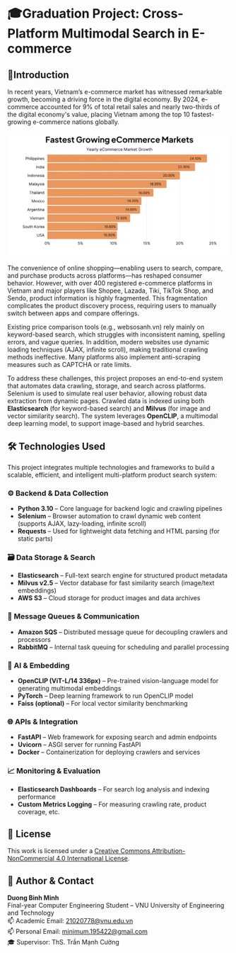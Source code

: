 # 🎓Graduation Project: Cross-Platform Multimodal Search in E-commerce

## 📘Introduction

In recent years, Vietnam’s e-commerce market has witnessed remarkable growth, becoming a driving force in the digital economy. By 2024, e-commerce accounted for 9% of total retail sales and nearly two-thirds of the digital economy's value, placing Vietnam among the top 10 fastest-growing e-commerce nations globally.

![Fastest Growing eCommerce Markets](assets\ecommerce_growth.jpg)

The convenience of online shopping—enabling users to search, compare, and purchase products across platforms—has reshaped consumer behavior. However, with over 400 registered e-commerce platforms in Vietnam and major players like Shopee, Lazada, Tiki, TikTok Shop, and Sendo, product information is highly fragmented. This fragmentation complicates the product discovery process, requiring users to manually switch between apps and compare offerings.

Existing price comparison tools (e.g., websosanh.vn) rely mainly on keyword-based search, which struggles with inconsistent naming, spelling errors, and vague queries. In addition, modern websites use dynamic loading techniques (AJAX, infinite scroll), making traditional crawling methods ineffective. Many platforms also implement anti-scraping measures such as CAPTCHA or rate limits.

To address these challenges, this project proposes an end-to-end system that automates data crawling, storage, and search across platforms. Selenium is used to simulate real user behavior, allowing robust data extraction from dynamic pages. Crawled data is indexed using both **Elasticsearch** (for keyword-based search) and **Milvus** (for image and vector similarity search). The system leverages **OpenCLIP**, a multimodal deep learning model, to support image-based and hybrid searches.

## 🛠️ Technologies Used

This project integrates multiple technologies and frameworks to build a scalable, efficient, and intelligent multi-platform product search system:

### ⚙️ Backend & Data Collection

- **Python 3.10** – Core language for backend logic and crawling pipelines
- **Selenium** – Browser automation to crawl dynamic web content (supports AJAX, lazy-loading, infinite scroll)
- **Requests** – Used for lightweight data fetching and HTML parsing (for static parts)

### 🗃️ Data Storage & Search

- **Elasticsearch** – Full-text search engine for structured product metadata
- **Milvus v2.5** – Vector database for fast similarity search (image/text embeddings)
- **AWS S3** – Cloud storage for product images and data archives

### 📩 Message Queues & Communication

- **Amazon SQS** – Distributed message queue for decoupling crawlers and processors
- **RabbitMQ** – Internal task queuing for scheduling and parallel processing

### 🤖 AI & Embedding

- **OpenCLIP (ViT-L/14 336px)** – Pre-trained vision-language model for generating multimodal embeddings
- **PyTorch** – Deep learning framework to run OpenCLIP model
- **Faiss (optional)** – For local vector similarity benchmarking

### 🌐 APIs & Integration

- **FastAPI** – Web framework for exposing search and admin endpoints
- **Uvicorn** – ASGI server for running FastAPI
- **Docker** – Containerization for deploying crawlers and services

### 📈 Monitoring & Evaluation

- **Elasticsearch Dashboards** – For search log analysis and indexing performance
- **Custom Metrics Logging** – For measuring crawling rate, product coverage, etc.

## 📜 License

This work is licensed under a [Creative Commons Attribution-NonCommercial 4.0 International License](https://creativecommons.org/licenses/by-nc/4.0/).

## 👤 Author & Contact

**Duong Binh Minh**  
Final-year Computer Engineering Student – VNU University of Engineering and Technology  
📫 Academic Email: [21020778@vnu.edu.vn](mailto:21020778@vnu.edu.vn)  
📫 Personal Email: [minimum.195422@gmail.com](mailto:minimum.195422@gmail.com)  
🎓 Supervisor: ThS. Trần Mạnh Cường